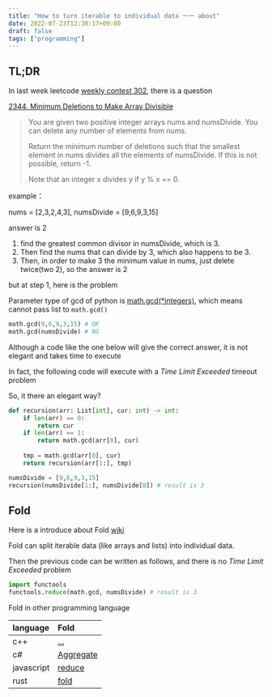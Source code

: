 ```yaml
---
title: "How to turn iterable to individual data ーー about"
date: 2022-07-23T12:30:17+09:00
draft: false
tags: ["programming"]
---
```


## TL;DR
In last week leetcode [weekly contest 302](https://leetcode.com/contest/weekly-contest-302/), there is a question

[2344. Minimum Deletions to Make Array Divisible](https://leetcode.com/contest/weekly-contest-302/problems/minimum-deletions-to-make-array-divisible/)

> You are given two positive integer arrays nums and numsDivide. You can delete any number of elements from nums.
>
> Return the minimum number of deletions such that the smallest element in nums divides all the elements of numsDivide. If this is not possible, return -1.
>
> Note that an integer x divides y if y % x == 0.

example：

nums = [2,3,2,4,3], numsDivide = [9,6,9,3,15]

answer is 2

1. find the greatest common divisor in numsDivide, which is 3.
1. Then find the nums that can divide by 3, which also happens to be 3.
1. Then, in order to make 3 the minimum value in nums, just delete twice(two 2), so the answer is 2

but at step 1, here is the problem

Parameter type of gcd of python is [math.gcd(*integers)](https://docs.python.org/ja/3/library/math.html#math.gcd), which means cannot pass list to <code>math.gcd()</code>


```python
math.gcd(9,6,9,3,15) # OK 
math.gcd(numsDivide) # NG 
```

Although a code like the one below will give the correct answer, it is not elegant and takes time to execute

In fact, the following code will execute with a *Time Limit Exceeded* timeout problem

So, it there an elegant way?

```python
def recursion(arr: List[int], cur: int) -> int:
    if len(arr) == 0:
        return cur
    if len(arr) == 1:
        return math.gcd(arr[0], cur)
    
    tmp = math.gcd(arr[0], cur)
    return recursion(arr[1:], tmp)

numsDivide = [9,6,9,3,15]
recursion(numsDivide[1:], numsDivide[0]) # result is 3
```

## Fold

Here is a introduce about Fold [wiki](https://zh.wikipedia.org/wiki/Fold_(%E9%AB%98%E9%98%B6%E5%87%BD%E6%95%B0))

Fold can split iterable data (like arrays and lists) into individual data.

Then the previous code can be written as follows, and there is no *Time Limit Exceeded* problem

```python
import functools
functools.reduce(math.gcd, numsDivide) # result is 3
```

Fold in other programming language

|language|Fold|
|:-|:-|
|c++|[...](https://en.cppreference.com/w/cpp/language/fold)|
|c#|[Aggregate](https://docs.microsoft.com/en-us/dotnet/api/system.linq.enumerable.aggregate?view=net-6.0)|
|javascript|[reduce](https://developer.mozilla.org/en-US/docs/Web/JavaScript/Reference/Global_Objects/Array/reduce)|
|rust|[fold](https://doc.rust-lang.org/std/iter/trait.Iterator.html#method.fold)|